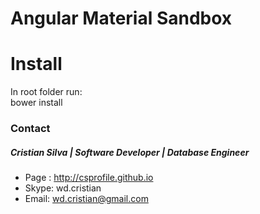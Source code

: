 # Angular Material Sandbox

# Install
In root folder run:<br/>
bower install<br/>

### Contact
##### Cristian Silva | Software Developer | Database Engineer
* Page : http://csprofile.github.io
* Skype: wd.cristian
* Email: wd.cristian@gmail.com
